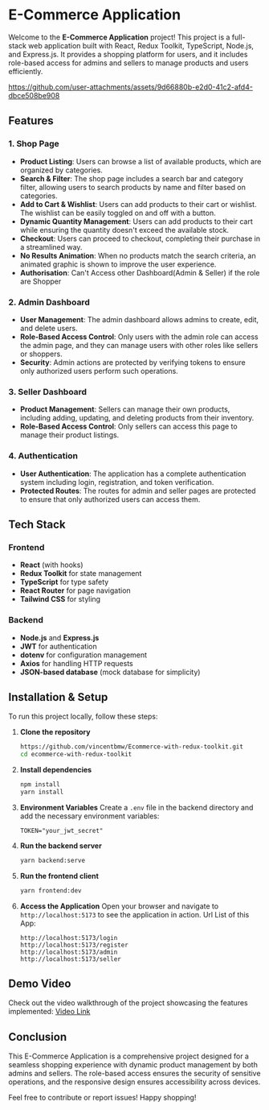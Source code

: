 # E-Commerce Application

Welcome to the **E-Commerce Application** project! This project is a full-stack web application built with React, Redux Toolkit, TypeScript, Node.js, and Express.js. It provides a shopping platform for users, and it includes role-based access for admins and sellers to manage products and users efficiently.

https://github.com/user-attachments/assets/9d66880b-e2d0-41c2-afd4-dbce508be908

## Features

### 1. Shop Page
- **Product Listing**: Users can browse a list of available products, which are organized by categories.
- **Search & Filter**: The shop page includes a search bar and category filter, allowing users to search products by name and filter based on categories.
- **Add to Cart & Wishlist**: Users can add products to their cart or wishlist. The wishlist can be easily toggled on and off with a button.
- **Dynamic Quantity Management**: Users can add products to their cart while ensuring the quantity doesn't exceed the available stock.
- **Checkout**: Users can proceed to checkout, completing their purchase in a streamlined way.
- **No Results Animation**: When no products match the search criteria, an animated graphic is shown to improve the user experience.
- **Authorisation**: Can't Access other Dashboard(Admin & Seller) if the role are Shopper

### 2. Admin Dashboard
- **User Management**: The admin dashboard allows admins to create, edit, and delete users.
- **Role-Based Access Control**: Only users with the admin role can access the admin page, and they can manage users with other roles like sellers or shoppers.
- **Security**: Admin actions are protected by verifying tokens to ensure only authorized users perform such operations.

### 3. Seller Dashboard
- **Product Management**: Sellers can manage their own products, including adding, updating, and deleting products from their inventory.
- **Role-Based Access Control**: Only sellers can access this page to manage their product listings.

### 4. Authentication
- **User Authentication**: The application has a complete authentication system including login, registration, and token verification.
- **Protected Routes**: The routes for admin and seller pages are protected to ensure that only authorized users can access them.

## Tech Stack

### Frontend
- **React** (with hooks)
- **Redux Toolkit** for state management
- **TypeScript** for type safety
- **React Router** for page navigation
- **Tailwind CSS** for styling

### Backend
- **Node.js** and **Express.js**
- **JWT** for authentication
- **dotenv** for configuration management
- **Axios** for handling HTTP requests
- **JSON-based database** (mock database for simplicity)

## Installation & Setup

To run this project locally, follow these steps:

1. **Clone the repository**
   ```sh
   https://github.com/vincentbmw/Ecommerce-with-redux-toolkit.git
   cd ecommerce-with-redux-toolkit
   ```

2. **Install dependencies**
   ```sh
   npm install
   yarn install
   ```

3. **Environment Variables**
   Create a `.env` file in the backend directory and add the necessary environment variables:
   ```env
   TOKEN="your_jwt_secret"
   ```

4. **Run the backend server**
   ```sh
   yarn backend:serve
   ```

5. **Run the frontend client**
   ```sh
   yarn frontend:dev
   ```

6. **Access the Application**
   Open your browser and navigate to `http://localhost:5173` to see the application in action.
   Url List of this App:
   ```
   http://localhost:5173/login
   http://localhost:5173/register
   http://localhost:5173/admin
   http://localhost:5173/seller
   ```

## Demo Video

Check out the video walkthrough of the project showcasing the features implemented:
[Video Link](https://drive.google.com/file/d/1LYf29yEg6zI1kVN4-TA5pTFO6mup8EIF/view?usp=sharing)

## Conclusion
This E-Commerce Application is a comprehensive project designed for a seamless shopping experience with dynamic product management by both admins and sellers. The role-based access ensures the security of sensitive operations, and the responsive design ensures accessibility across devices.

Feel free to contribute or report issues! Happy shopping!

